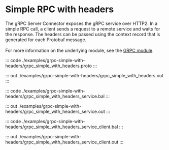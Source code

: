 # Simple RPC with headers

The gRPC Server Connector exposes the gRPC service over HTTP2.
In a simple RPC call, a client sends a request to a remote service and waits for the response.
The headers can be passed using the context record that is generated for each Protobuf message.<br/><br/>
For more information on the underlying module, 
see the [GRPC module](https://docs.central.ballerina.io/ballerina/grpc/latest/).

::: code ./examples/grpc-simple-with-headers/grpc_simple_with_headers.proto :::

::: out ./examples/grpc-simple-with-headers/grpc_simple_with_headers.out :::

::: code ./examples/grpc-simple-with-headers/grpc_simple_with_headers_service.bal :::

::: out ./examples/grpc-simple-with-headers/grpc_simple_with_headers_service.out :::

::: code ./examples/grpc-simple-with-headers/grpc_simple_with_headers_service_client.bal :::

::: out ./examples/grpc-simple-with-headers/grpc_simple_with_headers_service_client.out :::